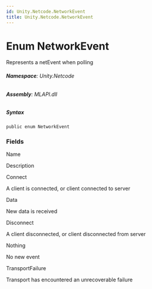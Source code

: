 ```yaml
---
id: Unity.Netcode.NetworkEvent
title: Unity.Netcode.NetworkEvent
---
```


# Enum NetworkEvent


Represents a netEvent when polling






###### **Namespace**: Unity.Netcode

###### **Assembly**: MLAPI.dll

##### Syntax


``` lang-csharp
public enum NetworkEvent
```



### Fields

Name









Description

Connect

A client is connected, or client connected to server

Data

New data is received

Disconnect

A client disconnected, or client disconnected from server

Nothing

No new event

TransportFailure

Transport has encountered an unrecoverable failure

